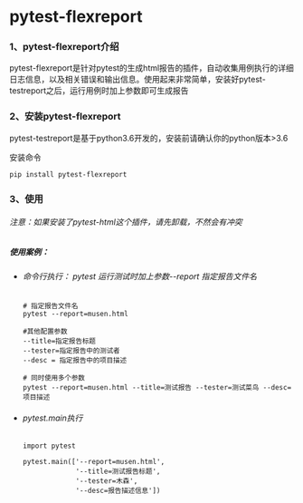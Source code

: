 # pytest-flexreport

### 1、pytest-flexreport介绍
pytest-flexreport是针对pytest的生成html报告的插件，自动收集用例执行的详细日志信息，以及相关错误和输出信息。使用起来非常简单，安装好pytest-testreport之后，运行用例时加上参数即可生成报告   

### 2、安装pytest-flexreport

pytest-testreport是基于python3.6开发的，安装前请确认你的python版本>3.6

安装命令

```pip install pytest-flexreport```

### 3、使用

###### 注意：如果安装了pytest-html这个插件，请先卸载，不然会有冲突

##### 使用案例：

- ###### 命令行执行： pytest 运行测试时加上参数--report 指定报告文件名

    ```shell
    # 指定报告文件名
    pytest --report=musen.html
    
    #其他配置参数
    --title=指定报告标题
    --tester=指定报告中的测试者
    --desc = 指定报告中的项目描述
    
    # 同时使用多个参数
    pytest --report=musen.html --title=测试报告 --tester=测试菜鸟 --desc=项目描述
    ```
    
- ###### pytest.main执行

    ```shell
    import pytest
    
    pytest.main(['--report=musen.html',
                 '--title=测试报告标题',
                 '--tester=木森',
                 '--desc=报告描述信息'])
    ```



